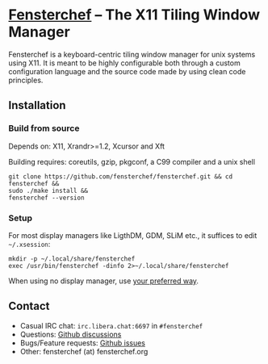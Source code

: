 # [Fensterchef](https://fensterchef.org) – The X11 Tiling Window Manager

Fensterchef is a keyboard-centric tiling window manager for unix systems using
X11.  It is meant to be highly configurable both through a custom configuration
language and the source code made by using clean code principles.

## Installation

### Build from source

Depends on: X11, Xrandr>=1.2, Xcursor and Xft

Building requires: coreutils, gzip, pkgconf, a C99 compiler and a unix shell

```
git clone https://github.com/fensterchef/fensterchef.git && cd fensterchef &&
sudo ./make install &&
fensterchef --version
```

### Setup

For most display managers like LigthDM, GDM, SLiM etc., it suffices to edit
`~/.xsession`:
```
mkdir -p ~/.local/share/fensterchef
exec /usr/bin/fensterchef -dinfo 2>~/.local/share/fensterchef
```
When using no display manager, use
[your preferred way](https://linux.die.net/man/1/xinit).

## Contact

- Casual IRC chat: `irc.libera.chat:6697` in `#fensterchef`
- Questions: [Github discussions](https://github.com/fensterchef/fensterchef/discussions)
- Bugs/Feature requests: [Github issues](https://github.com/fensterchef/fensterchef/issues)
- Other: fensterchef (at) fensterchef.org
